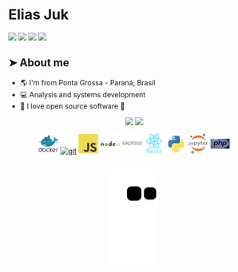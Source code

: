 <!-- **EliasJuk/EliasJuk** is a ✨ _special_ ✨ repository because its `README.md` (this file) appears on your GitHub profile. --> 

# Elias Juk
<a href="https://twitter.com/EliasPJ4"><img src="https://img.shields.io/badge/twitter-219EEB.svg?style=for-the-badge&logo=twitter&logoColor=white"></a>
<a href="https://linkedin.com/in/eliaspjuk"><img src="https://img.shields.io/badge/linkedin-0077B5.svg?style=for-the-badge&logo=linkedin&logoColor=white"></a>
<a href="https://instagram.com/eliasjuk"><img src="https://img.shields.io/badge/instagram-E4405F.svg?style=for-the-badge&logo=instagram&logoColor=white"></a>
<a href="https://codepen.io/eliasjuk"><img src="https://img.shields.io/badge/codepen-1E1F26.svg?style=for-the-badge&logo=codepen&logoColor=white"></a>


## ➤ About me 
- :earth_americas: I'm from Ponta Grossa - Paraná, Brasil
- 💻 Analysis and systems development
- 🖤 I love open source software 🖤

<div align="center">
<img height="180em" src="https://github-readme-stats.vercel.app/api?username=eliasjuk&show_icons=true&theme=dracula&include_all_commits=true&count_private=true"/>
<img height="180em" src="https://github-readme-stats.vercel.app/api/top-langs/?username=eliasjuk&layout=compact&langs_count=7&theme=dracula"/>
</div>

<div align="center"> 
 
<p>
<a href="https://www.docker.com/" target="_blank"><img src="https://raw.githubusercontent.com/devicons/devicon/master/icons/docker/docker-original-wordmark.svg" alt="docker" width="40" height="40"/></a>
<a href="https://git-scm.com/" target="_blank"><img src="https://www.vectorlogo.zone/logos/git-scm/git-scm-icon.svg" alt="git" width="40" height="40"/></a>
<a href="https://developer.mozilla.org/en-US/docs/Web/JavaScript" target="_blank"> <img src="https://raw.githubusercontent.com/devicons/devicon/master/icons/javascript/javascript-original.svg" alt="javascript" width="40" height="40"/></a>
<a href="https://nodejs.org" target="_blank"> <img src="https://raw.githubusercontent.com/devicons/devicon/master/icons/nodejs/nodejs-original-wordmark.svg" alt="nodejs" width="40" height="40"/></a>
<a href="https://expressjs.com" target="_blank"> <img src="https://raw.githubusercontent.com/devicons/devicon/master/icons/express/express-original-wordmark.svg" alt="express" width="40" height="40"/></a>
<a href="https://reactjs.org/" target="_blank"> <img src="https://raw.githubusercontent.com/devicons/devicon/master/icons/react/react-original-wordmark.svg" alt="react" width="40" height="40"/></a>
<a href="https://www.python.org" target="_blank"> <img src="https://raw.githubusercontent.com/devicons/devicon/master/icons/python/python-original.svg" alt="python" width="40" height="40"/></a>
<a href="https://jupyter.org/" target="_blank"> <img src="https://raw.githubusercontent.com/devicons/devicon/master/icons/jupyter/jupyter-original-wordmark.svg" alt="jupyter" width="40" height="40"/></a>
<a href="https://www.php.net/" target="_blank"><img src="https://raw.githubusercontent.com/devicons/devicon/master/icons/php/php-original.svg" alt="php" width="40" height="40"/></a>
</p>

 ##

 ![Snake animation](https://github.com/eliasjuk/eliasjuk/blob/output/github-contribution-grid-snake.svg)
</div> 

